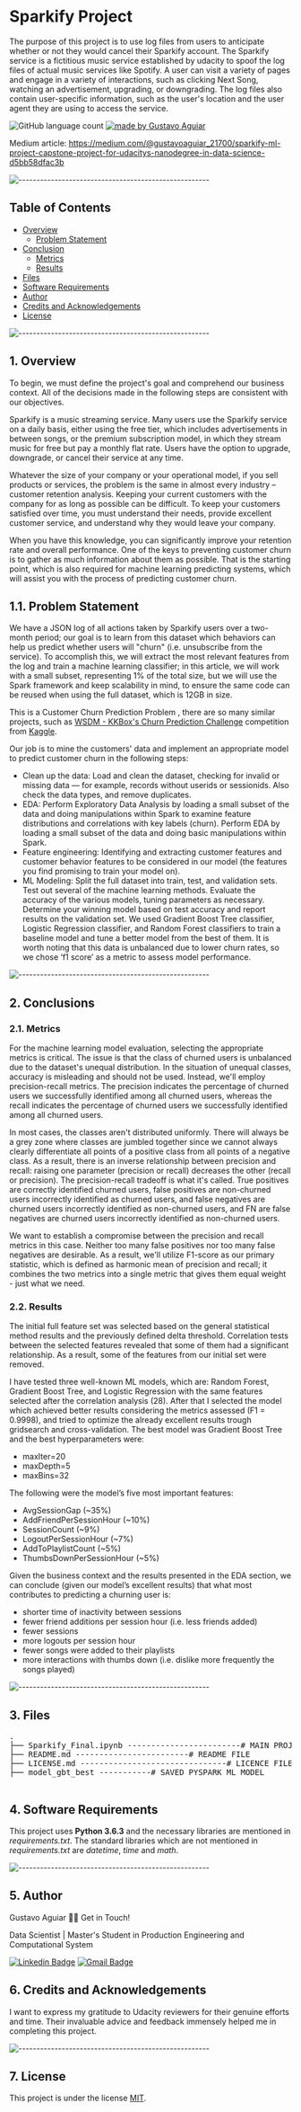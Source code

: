# Sparkify Project

The purpose of this project is to use log files from users to anticipate whether or not they would cancel their Sparkify account. The Sparkify service is a fictitious music service established by udacity to spoof the log files of actual music services like Spotify. A user can visit a variety of pages and engage in a variety of interactions, such as clicking Next Song, watching an advertisement, upgrading, or downgrading. The log files also contain user-specific information, such as the user's location and the user agent they are using to access the service.

<p align="left">
  <img alt="GitHub language count" src="https://img.shields.io/github/languages/count/DataScientist-GustavoAguiar/Sparkify_Project_DataScientist_Final_Capstone?color=%2304D361">
  
  <a href="https://rocketseat.com.br">
    <img alt="made by Gustavo Aguiar" src="https://img.shields.io/badge/made%20by-Gustavo-%237519C1">
  </a>

 Medium article: https://medium.com/@gustavoaguiar_21700/sparkify-ml-project-capstone-project-for-udacitys-nanodegree-in-data-science-d5bb58dfac3b
  
![-----------------------------------------------------](https://raw.githubusercontent.com/andreasbm/readme/master/assets/lines/rainbow.png)

## Table of Contents

- [Overview](#overview)
  - [Problem Statement](#problem_statement)
- [Conclusion](#conclusion)
  - [Metrics](#metrics)
  - [Results](#summary)
- [Files](#files)
- [Software Requirements](#sw)
- [Author](#author)
- [Credits and Acknowledgements](#credits)
- [License](#license)

![-----------------------------------------------------](https://raw.githubusercontent.com/andreasbm/readme/master/assets/lines/rainbow.png)

<a id='overview'></a>

## 1. Overview
To begin, we must define the project's goal and comprehend our business context. All of the decisions made in the following steps are consistent with our objectives.

Sparkify is a music streaming service. Many users use the Sparkify service on a daily basis, either using the free tier, which includes advertisements in between songs, or the premium subscription model, in which they stream music for free but pay a monthly flat rate. Users have the option to upgrade, downgrade, or cancel their service at any time.

Whatever the size of your company or your operational model, if you sell products or services, the problem is the same in almost every industry – customer retention analysis. Keeping your current customers with the company for as long as possible can be difficult. To keep your customers satisfied over time, you must understand their needs, provide excellent customer service, and understand why they would leave your company.

When you have this knowledge, you can significantly improve your retention rate and overall performance. One of the keys to preventing customer churn is to gather as much information about them as possible. That is the starting point, which is also required for machine learning predicting systems, which will assist you with the process of predicting customer churn.

<a id='problem_statement'></a>

## 1.1. Problem Statement

We have a JSON log of all actions taken by Sparkify users over a two-month period; our goal is to learn from this dataset which behaviors can help us predict whether users will "churn" (i.e. unsubscribe from the service). To accomplish this, we will extract the most relevant features from the log and train a machine learning classifier; in this article, we will work with a small subset, representing 1% of the total size, but we will use the Spark framework and keep scalability in mind, to ensure the same code can be reused when using the full dataset, which is 12GB in size.

This is a Customer Churn Prediction Problem , there are so many similar projects, such as [WSDM - KKBox's Churn Prediction Challenge](https://www.kaggle.com/c/kkbox-churn-prediction-challenge) competition from [Kaggle](https://www.kaggle.com).

Our job is to mine the customers' data and implement an appropriate model to predict customer churn in the following steps:

- Clean up the data: Load and clean the dataset, checking for invalid or missing data — for example, records without userids or sessionids. Also check the data types, and remove duplicates.
- EDA: Perform Exploratory Data Analysis by loading a small subset of the data and doing manipulations within Spark to examine feature distributions and correlations with key labels (churn). Perform EDA by loading a small subset of the data and doing basic manipulations within Spark.
- Feature engineering: Identifying and extracting customer features and customer behavior features to be considered in our model (the features you find promising to train your model on).
- ML Modeling: Split the full dataset into train, test, and validation sets. Test out several of the machine learning methods. Evaluate the accuracy of the various models, tuning parameters as necessary. Determine your winning model based on test accuracy and report results on the validation set. We used Gradient Boost Tree classifier, Logistic Regression classifier, and Random Forest classifiers to train a baseline model and tune a better model from the best of them. It is worth noting that this data is unbalanced due to lower churn rates, so we chose ‘f1 score’ as a metric to assess model performance.

![-----------------------------------------------------](https://raw.githubusercontent.com/andreasbm/readme/master/assets/lines/rainbow.png)

<a id='conclusion'></a>

## 2. Conclusions

<a id='metrics'></a>

### 2.1. Metrics

For the machine learning model evaluation, selecting the appropriate metrics is critical. The issue is that the class of churned users is unbalanced due to the dataset's unequal distribution. In the situation of unequal classes, accuracy is misleading and should not be used. Instead, we'll employ precision-recall metrics. The precision indicates the percentage of churned users we successfully identified among all churned users, whereas the recall indicates the percentage of churned users we successfully identified among all churned users.

In most cases, the classes aren't distributed uniformly. There will always be a grey zone where classes are jumbled together since we cannot always clearly differentiate all points of a positive class from all points of a negative class. As a result, there is an inverse relationship between precision and recall: raising one parameter (precision or recall) decreases the other (recall or precision). The precision-recall tradeoff is what it's called. True positives are correctly identified churned users, false positives are non-churned users incorrectly identified as churned users, and false negatives are churned users incorrectly identified as non-churned users, and FN are false negatives are churned users incorrectly identified as non-churned users.

We want to establish a compromise between the precision and recall metrics in this case. Neither too many false positives nor too many false negatives are desirable. As a result, we'll utilize F1-score as our primary statistic, which is defined as harmonic mean of precision and recall; it combines the two metrics into a single metric that gives them equal weight - just what we need.

<a id='summary'></a>

### 2.2. Results

The initial full feature set was selected based on the general statistical method results and the previously defined delta threshold. Correlation tests between the selected features revealed that some of them had a significant relationship. As a result, some of the features from our initial set were removed.
  
I have tested three well-known ML models, which are: Random Forest, Gradient Boost Tree, and Logistic Regression with the same features selected after the correlation analysis (28). After that I selected the model which achieved better results considering the metrics assessed (F1 = 0.9998), and tried to optimize the already excellent results trough gridsearch and cross-validation. The best model was Gradient Boost Tree and the best hyperparameters were:
  
* maxIter=20
* maxDepth=5
* maxBins=32
  
The following were the model’s five most important features:
  
* AvgSessionGap (~35%)
* AddFriendPerSessionHour (~10%)
* SessionCount (~9%)
* LogoutPerSessionHour (~7%)
* AddToPlaylistCount (~5%)
* ThumbsDownPerSessionHour (~5%)
  
Given the business context and the results presented in the EDA section, we can conclude (given our model’s excellent results) that what most contributes to predicting a churning user is:
  
* shorter time of inactivity between sessions
* fewer friend additions per session hour (i.e. less friends added)
* fewer sessions
* more logouts per session hour
* fewer songs were added to their playlists
* more interactions with thumbs down (i.e. dislike more frequently the songs played)

![-----------------------------------------------------](https://raw.githubusercontent.com/andreasbm/readme/master/assets/lines/rainbow.png)

<a id='files'></a>

## 3. Files

<pre>
.
├── Sparkify_Final.ipynb ------------------------# MAIN PROJECT NOTEBOOK
├── README.md ------------------------# README FILE
├── LICENSE.md -------------------------------# LICENCE FILE
├── model_gbt_best -----------# SAVED PYSPARK ML MODEL

</pre>

<a id='sw'></a>

## 4. Software Requirements

This project uses **Python 3.6.3** and the necessary libraries are mentioned in _requirements.txt_.
The standard libraries which are not mentioned in _requirements.txt_ are _datetime_, _time_ and _math_.

![-----------------------------------------------------](https://raw.githubusercontent.com/andreasbm/readme/master/assets/lines/rainbow.png)

<a id='author'></a>

## 5. Author

Gustavo Aguiar 👋🏽 Get in Touch!

Data Scientist | Master's Student in Production Engineering and Computational System

[![Linkedin Badge](https://img.shields.io/badge/-Gustavo-blue?style=flat-square&logo=Linkedin&logoColor=white&link=https://www.linkedin.com/in/gjmaguiar/?locale=en_US)](https://www.linkedin.com/in/gjmaguiar/?locale=en_US)
[![Gmail Badge](https://img.shields.io/badge/-gustavoaguiar@id.uff.br-c14438?style=flat-square&logo=Gmail&logoColor=white&link=mailto:gustavoaguiar@id.uff.br)](mailto:gustavoaguiar@id.uff.br)

<a id='credits'></a>

## 6. Credits and Acknowledgements

I want to express my gratitude to Udacity reviewers for their genuine efforts and time. Their invaluable advice and feedback immensely helped me in completing this project.

![-----------------------------------------------------](https://raw.githubusercontent.com/andreasbm/readme/master/assets/lines/rainbow.png)

<a id='license'></a>

## 7. License
This project is under the license [MIT](./LICENSE).
